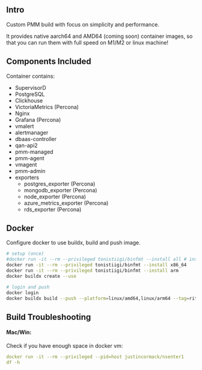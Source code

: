 ## Intro

Custom PMM build with focus on simplicity and performance.

It provides native aarch64 and AMD64 (coming soon) container images, so that you can run them with full speed on M1/M2 or linux machine! 

## Components Included

Container contains:
 - SupervisorD
 - PostgreSQL
 - Clickhouse
 - VictoriaMetrics (Percona)
 - Nginx
 - Grafana (Percona)
 - vmalert
 - alertmanager
 - dbaas-controller
 - qan-api2
 - pmm-managed
 - pmm-agent
 - vmagent
 - pmm-admin
 - exporters
   - postgres_exporter (Percona)
   - mongodb_exporter (Percona)
   - node_exporter (Percona)
   - azure_metrics_exporter (Percona)
   - rds_exporter (Percona)

## Docker 

Configure docker to use buildx, build and push image.

```bash
# setup (once)
#docker run -it --rm --privileged tonistiigi/binfmt --install all # installs qemu emulators
docker run -it --rm --privileged tonistiigi/binfmt --install x86_64
docker run -it --rm --privileged tonistiigi/binfmt --install arm
docker buildx create --use

# login and push
docker login
docker buildx build --push --platform=linux/amd64,linux/arm64 --tag=ritbl/pmm-x:0.0.1 .
```

## Build Troubleshooting 

#### Mac/Win:
Check if you have enough space in docker vm:

```yaml
docker run -it --rm --privileged --pid=host justincormack/nsenter1
df -h
```
